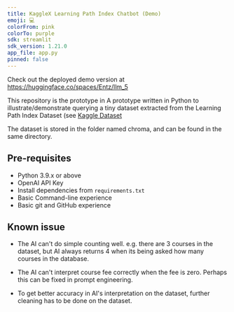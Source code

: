 ```yaml
---
title: KaggleX Learning Path Index Chatbot (Demo)
emoji: 💻
colorFrom: pink
colorTo: purple
sdk: streamlit
sdk_version: 1.21.0
app_file: app.py
pinned: false
---
```


Check out the deployed demo version at https://huggingface.co/spaces/Entz/llm_5

This repository is the prototype in A prototype written in Python to illustrate/demonstrate querying a tiny dataset extracted from the Learning Path Index Dataset (see [Kaggle Dataset](https://www.kaggle.com/datasets/neomatrix369/learning-path-index-dataset )

The dataset is stored in the folder named chroma, and can be found in the same directory. 

## Pre-requisites

- Python 3.9.x or above
- OpenAI API Key
- Install dependencies from `requirements.txt`
- Basic Command-line experience
- Basic git and GitHub experience

## Known issue

- The AI can't do simple counting well. e.g. there are 3 courses in the dataset, but AI always returns 4 when its being asked how many courses in the database.

- The AI can't interpret course fee correctly when the fee is zero. Perhaps this can be fixed in prompt engineering.

- To get better accuracy in AI's interpretation on the dataset, further cleaning has to be done on the dataset.
